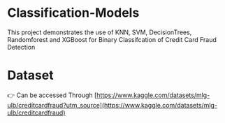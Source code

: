 # Classification-Models
This project demonstrates the use of KNN, SVM, DecisionTrees, Randomforest and XGBoost for Binary Classifcation of Credit Card Fraud Detection
# Dataset 
👉 Can be accessed Through [https://www.kaggle.com/datasets/mlg-ulb/creditcardfraud?utm_source](https://www.kaggle.com/datasets/mlg-ulb/creditcardfraud)
